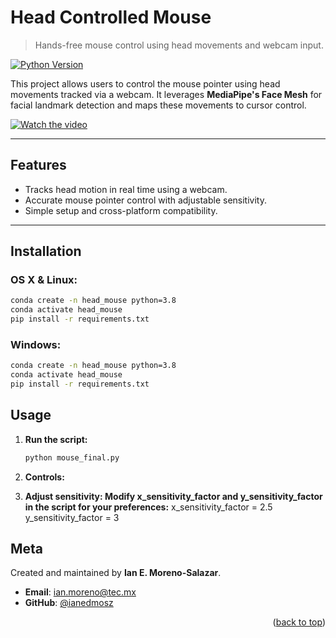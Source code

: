 # **Head Controlled Mouse**
> Hands-free mouse control using head movements and webcam input.

[![Python Version](https://img.shields.io/badge/python-3.8-blue)](https://www.python.org/downloads/release/python-3810/)

This project allows users to control the mouse pointer using head movements tracked via a webcam. It leverages **MediaPipe's Face Mesh** for facial landmark detection and maps these movements to cursor control.

[![Watch the video](https://img.shields.io/badge/YouTube-Click%20to%20Watch-red)](https://youtu.be/your-video-link)

---

## **Features**
- Tracks head motion in real time using a webcam.
- Accurate mouse pointer control with adjustable sensitivity.
- Simple setup and cross-platform compatibility.

---

## **Installation**

### OS X & Linux:
```bash
conda create -n head_mouse python=3.8
conda activate head_mouse
pip install -r requirements.txt
```

### Windows: 

``` bash
conda create -n head_mouse python=3.8
conda activate head_mouse
pip install -r requirements.txt
```

## **Usage**

1. **Run the script:**
   ```bash
   python mouse_final.py
   ```
2. **Controls:**
   

4. **Adjust sensitivity: Modify x_sensitivity_factor and y_sensitivity_factor in the script for your preferences:**
 x_sensitivity_factor = 2.5
  y_sensitivity_factor = 3


## **Meta**

Created and maintained by **Ian E. Moreno-Salazar**.

- **Email**: [ian.moreno@tec.mx](mailto:ian.moreno@tec.mx)
- **GitHub**: [@ianedmosz](https://github.com/ianedmosz)

<p align="right">(<a href="#readme-top">back to top</a>)</p>

